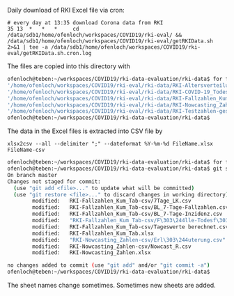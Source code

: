 

Daily download of RKI Excel file via cron:

    # every day at 13:35 download Corona data from RKI
    35 13  *   *   *     cd /data/sdb1/home/ofenloch/workspaces/COVID19/rki-eval/ && /data/sdb1/home/ofenloch/workspaces/COVID19/rki-eval/getRKIData.sh 2>&1 | tee -a /data/sdb1/home/ofenloch/workspaces/COVID19/rki-eval/getRKIData.sh.cron.log


The files are copied into this directory with

```bash
ofenloch@teben:~/workspaces/COVID19/rki-data-evaluation/rki-data$ for f in ~/workspaces/COVID19/rki-eval/rki-data/*2021-01-30--13-35-01*.xlsx ; do /bin/cp -pvf ${f} $(basename ${f} -2021-01-30--13-35-01.xlsx).xlsx ; done
'/home/ofenloch/workspaces/COVID19/rki-eval/rki-data/RKI-Altersverteilung-2021-01-30--13-35-01.xlsx' -> 'RKI-Altersverteilung.xlsx'
'/home/ofenloch/workspaces/COVID19/rki-eval/rki-data/RKI-COVID-19_Todesfaelle-2021-01-30--13-35-01.xlsx' -> 'RKI-COVID-19_Todesfaelle.xlsx'
'/home/ofenloch/workspaces/COVID19/rki-eval/rki-data/RKI-Fallzahlen_Kum_Tab-2021-01-30--13-35-01.xlsx' -> 'RKI-Fallzahlen_Kum_Tab.xlsx'
'/home/ofenloch/workspaces/COVID19/rki-eval/rki-data/RKI-Nowcasting_Zahlen-2021-01-30--13-35-01.xlsx' -> 'RKI-Nowcasting_Zahlen.xlsx'
'/home/ofenloch/workspaces/COVID19/rki-eval/rki-data/RKI-Testzahlen-gesamt-2021-01-30--13-35-01.xlsx' -> 'RKI-Testzahlen-gesamt.xlsx'
ofenloch@teben:~/workspaces/COVID19/rki-data-evaluation/rki-data$ 
```



The data in the Excel files is extracted into CSV file by

    xlsx2csv --all --delimiter ";" --dateformat %Y-%m-%d FileName.xlsx FileName-csv

```bash
ofenloch@teben:~/workspaces/COVID19/rki-data-evaluation/rki-data$ for f in *.xlsx ; do xlsx2csv --all --delimiter ";" --dateformat %Y-%m-%d ${f} $(basename ${f} .xlsx)-csv ; done 
ofenloch@teben:~/workspaces/COVID19/rki-data-evaluation/rki-data$ git status
On branch master
Changes not staged for commit:
  (use "git add <file>..." to update what will be committed)
  (use "git restore <file>..." to discard changes in working directory)
        modified:   RKI-Fallzahlen_Kum_Tab-csv/7Tage_LK.csv
        modified:   RKI-Fallzahlen_Kum_Tab-csv/BL_7-Tage-Fallzahlen.csv
        modified:   RKI-Fallzahlen_Kum_Tab-csv/BL_7-Tage-Inzidenz.csv
        modified:   "RKI-Fallzahlen_Kum_Tab-csv/F\303\244lle-Todesf\303\244lle-gesamt.csv"
        modified:   RKI-Fallzahlen_Kum_Tab-csv/Tageswerte berechnet.csv
        modified:   RKI-Fallzahlen_Kum_Tab.xlsx
        modified:   "RKI-Nowcasting_Zahlen-csv/Erl\303\244uterung.csv"
        modified:   RKI-Nowcasting_Zahlen-csv/Nowcast_R.csv
        modified:   RKI-Nowcasting_Zahlen.xlsx

no changes added to commit (use "git add" and/or "git commit -a")
ofenloch@teben:~/workspaces/COVID19/rki-data-evaluation/rki-data$ 
```


The sheet names change sometimes. Sometimes new sheets are added.